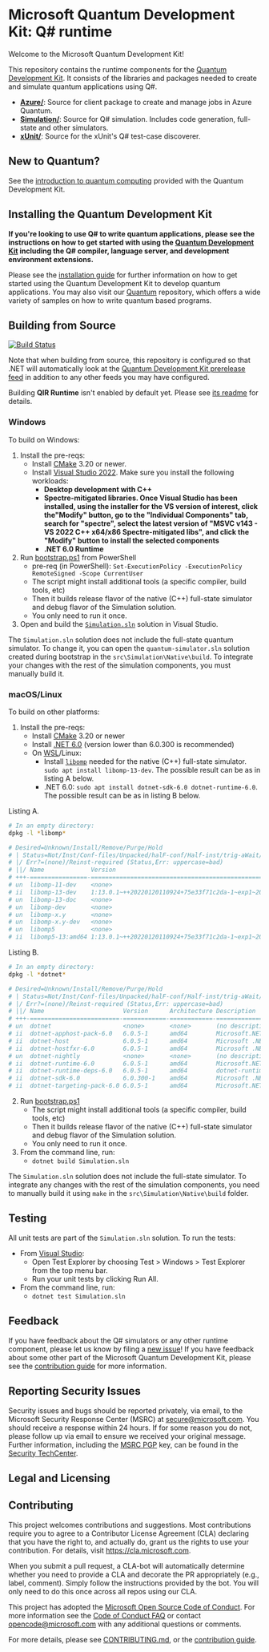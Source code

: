 # Microsoft Quantum Development Kit: Q# runtime #

Welcome to the Microsoft Quantum Development Kit!

This repository contains the runtime components for the [Quantum Development Kit](https://docs.microsoft.com/azure/quantum/).
It consists of the libraries and packages needed to create and simulate quantum applications using Q#.

- **[Azure/](./src/Azure/)**: Source for client package to create and manage jobs in Azure Quantum.
- **[Simulation/](./src/Simulation/)**: Source for Q# simulation. Includes code generation, full-state and other simulators.
- **[xUnit/](./src/Xunit/)**: Source for the xUnit's Q# test-case discoverer.

## New to Quantum? ##

See the [introduction to quantum computing](https://docs.microsoft.com/azure/quantum/concepts-overview) provided with the Quantum Development Kit.


## Installing the Quantum Development Kit

**If you're looking to use Q# to write quantum applications, please see the instructions on how to get started with using the [Quantum Development Kit](https://docs.microsoft.com/azure/quantum/install-overview-qdk) including the Q# compiler, language server, and development environment extensions.**

Please see the [installation guide](https://docs.microsoft.com/azure/quantum/install-overview-qdk) for further information on how to get started using the Quantum Development Kit to develop quantum applications.
You may also visit our [Quantum](https://github.com/microsoft/quantum) repository, which offers a wide variety of samples on how to write quantum based programs.


## Building from Source ##

[![Build Status](https://dev.azure.com/ms-quantum-public/Microsoft%20Quantum%20(public)/_apis/build/status/microsoft.qsharp-runtime?branchName=main)](https://dev.azure.com/ms-quantum-public/Microsoft%20Quantum%20(public)/_build/latest?definitionId=15&branchName=main)

Note that when building from source, this repository is configured so that .NET will automatically look at the [Quantum Development Kit prerelease feed](https://dev.azure.com/ms-quantum-public/Microsoft%20Quantum%20(public)/_packaging?_a=feed&feed=alpha) in addition to any other feeds you may have configured.

Building **QIR Runtime** isn't enabled by default yet. Please see [its readme](./src/Qir/Runtime/README.md) for details.

### Windows ###

To build on Windows:

1. Install the pre-reqs:
    * Install [CMake](https://cmake.org/install/) 3.20 or newer.
    * Install [Visual Studio 2022](https://visualstudio.microsoft.com/downloads/). Make sure you install the following workloads:
        * **Desktop development with C++**
        * **Spectre-mitigated libraries. Once Visual Studio has been installed, using the installer for the VS version of interest,
          click the"Modify" button, go to the "Individual Components" tab, search for "spectre", select the latest version of "MSVC v143 - VS 2022 C++ x64/x86 Spectre-mitigated libs", and click the "Modify" button to install the selected components**
        * **.NET 6.0 Runtime**
2. Run [bootstrap.ps1](bootstrap.ps1) from PowerShell
    * pre-req (in PowerShell): `Set-ExecutionPolicy -ExecutionPolicy RemoteSigned -Scope CurrentUser`
    * The script might install additional tools (a specific compiler, build tools, etc)
    * Then it builds release flavor of the native (C++) full-state simulator and debug flavor of the Simulation solution.
    * You only need to run it once.
3. Open and build the [`Simulation.sln`](./Simulation.sln) solution in Visual Studio.

The `Simulation.sln` solution does not include the full-state quantum simulator. To change it, you can open the `quantum-simulator.sln` solution created during bootstrap in the `src\Simulation\Native\build`. To integrate your changes with the rest of the simulation components, you must manually build it.


### macOS/Linux ###

To build on other platforms:

1. Install the pre-reqs:
    * Install [CMake](https://cmake.org/install/) 3.20 or newer
    * Install [.NET 6.0](https://dotnet.microsoft.com/download) (version lower than 6.0.300 is recommended)
    * On [WSL](https://docs.microsoft.com/en-us/windows/wsl/)/Linux:
      * Install [`libomp`](https://openmp.llvm.org) needed for the native (C++) full-state simulator.
        `sudo apt install libomp-13-dev`. The possible result can be as in listing A below.
      * .NET 6.0: `sudo apt install dotnet-sdk-6.0 dotnet-runtime-6.0`. The possible result can be as in listing B below.

Listing A.

```bash
# In an empty directory:
dpkg -l *libomp*

# Desired=Unknown/Install/Remove/Purge/Hold
# | Status=Not/Inst/Conf-files/Unpacked/halF-conf/Half-inst/trig-aWait/Trig-pend
# |/ Err?=(none)/Reinst-required (Status,Err: uppercase=bad)
# ||/ Name             Version                                                         Architecture Description
# +++-================-===============================================================-============-=================================
# un  libomp-11-dev    <none>                                                          <none>       (no description available)
# ii  libomp-13-dev    1:13.0.1~++20220120110924+75e33f71c2da-1~exp1~20220120231001.58 amd64        LLVM OpenMP runtime - dev package
# un  libomp-13-doc    <none>                                                          <none>       (no description available)
# un  libomp-dev       <none>                                                          <none>       (no description available)
# un  libomp-x.y       <none>                                                          <none>       (no description available)
# un  libomp-x.y-dev   <none>                                                          <none>       (no description available)
# un  libomp5          <none>                                                          <none>       (no description available)
# ii  libomp5-13:amd64 1:13.0.1~++20220120110924+75e33f71c2da-1~exp1~20220120231001.58 amd64        LLVM OpenMP runtime
```

Listing B.

```bash
# In an empty directory:
dpkg -l *dotnet*

# Desired=Unknown/Install/Remove/Purge/Hold
# | Status=Not/Inst/Conf-files/Unpacked/halF-conf/Half-inst/trig-aWait/Trig-pend
# |/ Err?=(none)/Reinst-required (Status,Err: uppercase=bad)
# ||/ Name                      Version      Architecture Description
# +++-=========================-============-============-=======================================
# un  dotnet                    <none>       <none>       (no description available)
# ii  dotnet-apphost-pack-6.0   6.0.5-1      amd64        Microsoft.NETCore.App.Host 6.0.5
# ii  dotnet-host               6.0.5-1      amd64        Microsoft .NET Host - 6.0.5
# ii  dotnet-hostfxr-6.0        6.0.5-1      amd64        Microsoft .NET Host FX Resolver - 6.0.5
# un  dotnet-nightly            <none>       <none>       (no description available)
# ii  dotnet-runtime-6.0        6.0.5-1      amd64        Microsoft.NETCore.App.Runtime 6.0.5
# ii  dotnet-runtime-deps-6.0   6.0.5-1      amd64        dotnet-runtime-deps-debian 6.0.5
# ii  dotnet-sdk-6.0            6.0.300-1    amd64        Microsoft .NET SDK 6.0.300
# ii  dotnet-targeting-pack-6.0 6.0.5-1      amd64        Microsoft.NETCore.App.Ref 6.0.5
```

2. Run [bootstrap.ps1](./bootstrap.ps1)
    * The script might install additional tools (a specific compiler, build tools, etc)
    * Then it builds release flavor of the native (C++) full-state simulator and debug flavor of the Simulation solution.
    * You only need to run it once.
3. From the command line, run:
    * `dotnet build Simulation.sln`

The `Simulation.sln` solution does not include the full-state simulator. To integrate any changes with the rest of the simulation components, you need to manually build it using `make` in the `src\Simulation\Native\build` folder.


## Testing ##

All unit tests are part of the `Simulation.sln` solution. To run the tests:

* From [Visual Studio](https://docs.microsoft.com/en-us/visualstudio/test/getting-started-with-unit-testing?view=vs-2019#run-unit-tests):
    * Open Test Explorer by choosing Test > Windows > Test Explorer from the top menu bar.
    * Run your unit tests by clicking Run All.
* From the command line, run:
    * `dotnet test Simulation.sln`


## Feedback ##

If you have feedback about the Q# simulators or any other runtime component, please let us know by filing a [new issue](https://github.com/microsoft/qsharp-runtime/issues/new)!
If you have feedback about some other part of the Microsoft Quantum Development Kit, please see the [contribution guide](https://docs.microsoft.com/azure/quantum/contributing-overview) for more information.


## Reporting Security Issues

Security issues and bugs should be reported privately, via email, to the Microsoft Security
Response Center (MSRC) at [secure@microsoft.com](mailto:secure@microsoft.com). You should
receive a response within 24 hours. If for some reason you do not, please follow up via
email to ensure we received your original message. Further information, including the
[MSRC PGP](https://technet.microsoft.com/en-us/security/dn606155) key, can be found in
the [Security TechCenter](https://technet.microsoft.com/en-us/security/default).


## Legal and Licensing ##


## Contributing ##

This project welcomes contributions and suggestions.  Most contributions require you to agree to a
Contributor License Agreement (CLA) declaring that you have the right to, and actually do, grant us
the rights to use your contribution. For details, visit https://cla.microsoft.com.

When you submit a pull request, a CLA-bot will automatically determine whether you need to provide
a CLA and decorate the PR appropriately (e.g., label, comment). Simply follow the instructions
provided by the bot. You will only need to do this once across all repos using our CLA.

This project has adopted the [Microsoft Open Source Code of Conduct](https://opensource.microsoft.com/codeofconduct/).
For more information see the [Code of Conduct FAQ](https://opensource.microsoft.com/codeofconduct/faq/) or
contact [opencode@microsoft.com](mailto:opencode@microsoft.com) with any additional questions or comments.

For more details, please see [CONTRIBUTING.md](./CONTRIBUTING.md), or the [contribution guide](https://docs.microsoft.com/azure/quantum/contributing-overview).

